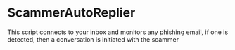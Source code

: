 # ScammerAutoReplier
This script connects to your inbox and monitors any phishing email, if one is detected, then a conversation is initiated with the scammer
